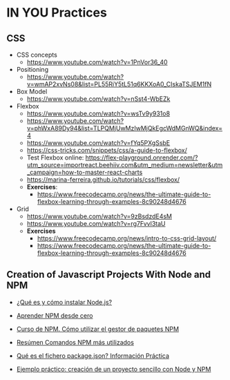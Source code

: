 # IN YOU Practices



## CSS

- CSS concepts
  - https://www.youtube.com/watch?v=1PnVor36_40
- Positioning
  - https://www.youtube.com/watch?v=wmAP2xvNs08&list=PL55RiY5tL51q6KKXoA0_CIskaTSJEM1fN
- Box Model
  - https://www.youtube.com/watch?v=nSst4-WbEZk
- Flexbox
  - https://www.youtube.com/watch?v=wsTv9y931o8
  - https://www.youtube.com/watch?v=phWxA89Dy94&list=TLPQMjUwMzIwMjQkEgcWdMGnWQ&index=4
  - https://www.youtube.com/watch?v=fYq5PXgSsbE
  - https://css-tricks.com/snippets/css/a-guide-to-flexbox/
  - Test Flexbox online: https://flex-playground.onrender.com/?utm_source=importreact.beehiiv.com&utm_medium=newsletter&utm_campaign=how-to-master-react-charts
  - https://marina-ferreira.github.io/tutorials/css/flexbox/
  - **Exercises**: 
    - https://www.freecodecamp.org/news/the-ultimate-guide-to-flexbox-learning-through-examples-8c90248d4676
- Grid
  - https://www.youtube.com/watch?v=9zBsdzdE4sM
  - https://www.youtube.com/watch?v=rg7Fvvl3taU
  - **Exercises**
    - https://www.freecodecamp.org/news/intro-to-css-grid-layout/
    - https://www.freecodecamp.org/news/the-ultimate-guide-to-flexbox-learning-through-examples-8c90248d4676

## Creation of Javascript Projects With Node and NPM

- [¿Qué es y cómo instalar Node.js?](https://kinsta.com/es/blog/como-instalar-node-js/)

- [Aprender NPM desde cero](https://www.luisllamas.es/npm-desde-cero/)

- [Curso de NPM. Cómo utilizar el gestor de paquetes NPM](https://www.luisllamas.es/curso-npm/)

- [Resúmen Comandos NPM más utilizados](https://www.luisllamas.es/npm-cheatsheet/)

- [Qué es el fichero package.json? Información Práctica](https://www.youtube.com/watch?v=rAQGFe7lCVs)

- [Ejemplo práctico: creación de un proyecto sencillo con Node y NPM](https://aulasoftwarelibre.github.io/taller-nodeJs/)

  
